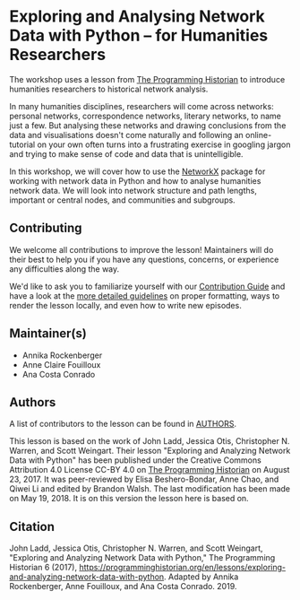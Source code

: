 # Exploring and Analysing Network Data with Python – for Humanities Researchers

The workshop uses a lesson from [The Programming Historian](https://programminghistorian.org/en/lessons/exploring-and-analyzing-network-data-with-python) to introduce humanities researchers to historical network analysis.

In many humanities disciplines, researchers will come across networks: personal networks, correspondence networks, literary networks, to name just a few. But analysing these networks and drawing conclusions from the data and visualisations doesn't come naturally and following an online-tutorial on your own often turns into a frustrating exercise in googling jargon and trying to make sense of code and data that is unintelligible.

In this workshop, we will cover how to use the [NetworkX](https://networkx.github.io/) package for working with network data in Python and how to analyse humanities network data. We will look into network structure and path lengths, important or central nodes, and communities and subgroups.

## Contributing

We welcome all contributions to improve the lesson! Maintainers will do their best to help you if you have any
questions, concerns, or experience any difficulties along the way.

We'd like to ask you to familiarize yourself with our [Contribution Guide](CONTRIBUTING.md) and have a look at
the [more detailed guidelines](lesson-example) on proper formatting, ways to render the lesson locally, and even
how to write new episodes.

## Maintainer(s)

* Annika Rockenberger
* Anne Claire Fouilloux
* Ana Costa Conrado

## Authors

A list of contributors to the lesson can be found in [AUTHORS](AUTHORS).

This lesson is based on the work of John Ladd, Jessica Otis, Christopher N. Warren, and Scott Weingart. Their lesson "Exploring and Analyzing Network Data with Python" has been published under the Creative Commons Attribution 4.0 License CC-BY 4.0 on [The Programming Historian](https://programminghistorian.org/en/lessons/exploring-and-analyzing-network-data-with-python) on August 23, 2017. It was peer-reviewed by Elisa Beshero-Bondar, Anne Chao, and Qiwei Li and edited by Brandon Walsh. The last modification has been made on May 19, 2018. It is on this version the lesson here is based on.

## Citation

John Ladd, Jessica Otis, Christopher N. Warren, and Scott Weingart, "Exploring and Analyzing Network Data with Python," The Programming Historian 6 (2017), https://programminghistorian.org/en/lessons/exploring-and-analyzing-network-data-with-python. Adapted by Annika Rockenberger, Anne Fouilloux, and Ana Costa Conrado. 2019.
